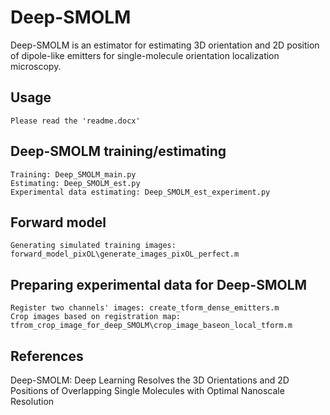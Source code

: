 # Deep-SMOLM
Deep-SMOLM is an estimator for estimating 3D orientation and 2D position of dipole-like emitters for single-molecule orientation localization microscopy.

## Usage

```
Please read the 'readme.docx'
```

## Deep-SMOLM training/estimating
```
Training: Deep_SMOLM_main.py
Estimating: Deep_SMOLM_est.py
Experimental data estimating: Deep_SMOLM_est_experiment.py
```

## Forward model
```
Generating simulated training images: forward_model_pixOL\generate_images_pixOL_perfect.m
```


## Preparing experimental data for Deep-SMOLM
```
Register two channels' images: create_tform_dense_emitters.m
Crop images based on registration map: tfrom_crop_image_for_deep_SMOLM\crop_image_baseon_local_tform.m
```


## References
Deep-SMOLM: Deep Learning Resolves the 3D Orientations and 2D Positions of Overlapping Single Molecules with Optimal Nanoscale Resolution
